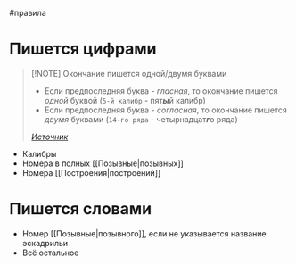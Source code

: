 #правила 

# Пишется цифрами

> [!NOTE] Окончание пишется одной/двумя буквами
>- Если предпоследняя буква - *гласная*, то окончание пишется *одной* буквой (`5-й калибр` - пят***ы***й калибр)
>- Если предпоследняя буква - *согласная*, то окончание пишется *двумя* буквами (`14-го ряда` - четырнадцат***г***о ряда)
> 
> *[Источник](https://gramota.ru/biblioteka/spravochniki/pismovnik/kogda-nuzhny-bukvennye-narashcheniya-posle-tsifr)*

- Калибры
- Номера в полных [[Позывные|позывных]]
- Номера [[Построения|построений]]

# Пишется словами

- Номер [[Позывные|позывного]], если не указывается название эскадрильи
- Всё остальное